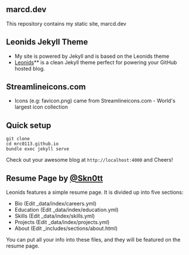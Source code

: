 ## marcd.dev
This repository contains my static site, marcd.dev

## Leonids Jekyll Theme

* My site is powered by Jekyll and is based on the Leonids theme
* [Leonids](http://renyuanz.github.io/leonids)** is a clean Jekyll theme perfect for powering your GitHub hosted blog.

## Streamlineicons.com 
* Icons (e.g: favicon.png) came from Streamlineicons.com - World's largest icon collection
## Quick setup

```
git clone 
cd mrc0113.github.io
bundle exec jekyll serve
```

Check out your awesome blog at `http://localhost:4000` and Cheers!

## Resume Page by [@Skn0tt](https://github.com/Skn0tt)
Leonids features a simple resume page. It is divided up into five sections:

* Bio (Edit \_data/index/careers.yml)
* Education (Edit \_data/index/education.yml)
* Skills (Edit \_data/index/skills.yml)
* Projects (Edit \_data/index/projects.yml)
* About (Edit \_includes/sections/about.html)

You can put all your info into these files, and they will be featured on the resume page.
